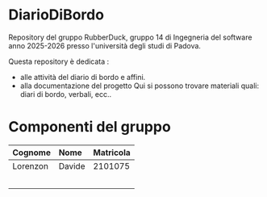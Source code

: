 # DiarioDiBordo
Repository del gruppo RubberDuck, gruppo 14 di Ingegneria del software anno 2025-2026 presso l'università degli studi di Padova.

Questa repository è dedicata :
- alle attività del diario di bordo e affini.
- alla documentazione del progetto
Qui si possono trovare materiali quali: diari di bordo, verbali, ecc..


# Componenti del gruppo

| Cognome      | Nome             | Matricola |
| :----------- | :--------------  | :-------- |
| Lorenzon    | Davide         | 2101075   |
|     |           |    |
|          |           |    |
|      |           |    |
|       |          |    |
|      |            |    |
